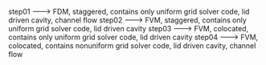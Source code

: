 step01 ---> FDM, staggered, contains only uniform grid solver code, lid driven cavity, channel flow
step02 ---> FVM, staggered, contains only uniform grid solver code, lid driven cavity
step03 ---> FVM, colocated, contains only uniform grid solver code, lid driven cavity
step04 ---> FVM, colocated, contains nonuniform grid solver code, lid driven cavity, channel flow
